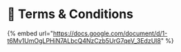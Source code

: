 # 💼 Terms & Conditions

{% embed url="https://docs.google.com/document/d/1-t6Mv1UmOgLPHiN7ALbcQ4NzCzb5UrG7qeV_3EdzUl8" %}
